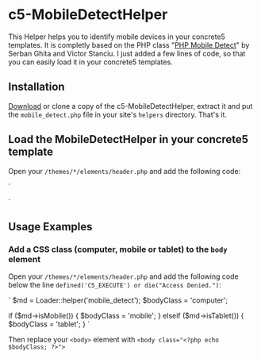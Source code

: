 # c5-MobileDetectHelper

This Helper helps you to identify mobile devices in your concrete5 templates. It is completly based on the PHP class "[PHP Mobile Detect](http://mobiledetect.net/)" by Serban Ghita and Victor Stanciu. I just added a few lines of code, so that you can easily load it in your concrete5 templates.

## Installation

[Download](https://github.com/axelwehner/c5-MobileDetectHelper/zipball/master) or clone a copy of the c5-MobileDetectHelper, extract it and put the `mobile_detect.php` file in your site's `helpers` directory. That's it.

## Load the MobileDetectHelper in your concrete5 template

Open your `/themes/*/elements/header.php` and add the following code:

`
<?php
$md = Loader::helper('mobile_detect');
?>
`

## Usage Examples

### Add a CSS class (computer, mobile or tablet) to the `body` element 

Open your `/themes/*/elements/header.php` and add the following code below the line `defined('C5_EXECUTE') or die("Access Denied.")`:

`
$md = Loader::helper('mobile_detect');
$bodyClass = 'computer';

if ($md->isMobile()) {
	$bodyClass = 'mobile';
} elseif ($md->isTablet()) {
	$bodyClass = 'tablet';
}
`

Then replace your `<body>` element with `<body class="<?php echo $bodyClass; ?>">`



